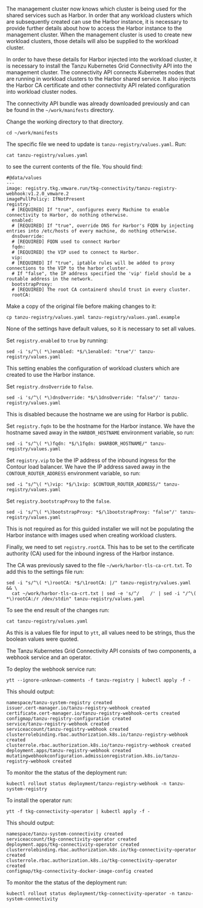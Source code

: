 The management cluster now knows which cluster is being used for the shared services such as Harbor. In order that any workload clusters which are subsequently created can use the Harbor instance, it is necessary to provide further details about how to access the Harbor instance to the management cluster. When the management cluster is used to create new workload clusters, those details will also be supplied to the workload cluster.

In order to have these details for Harbor injected into the workload cluster, it is necessary to install the Tanzu Kubernetes Grid Connectivity API into the management cluster. The connectivity API connects Kubernetes nodes that are running in workload clusters to the Harbor shared service. It also injects the Harbor CA certificate and other connectivity API related configuration into workload cluster nodes.

The connectivity API bundle was already downloaded previously and can be found in the ``~/work/manifests`` directory.

Change the working directory to that directory.

```execute-1
cd ~/work/manifests
```

The specific file we need to update is ``tanzu-registry/values.yaml``. Run:

```execute-1
cat tanzu-registry/values.yaml
```

to see the current contents of the file. You should find:

```
#@data/values
---
image: registry.tkg.vmware.run/tkg-connectivity/tanzu-registry-webhook:v1.2.0_vmware.2
imagePullPolicy: IfNotPresent
registry:
  # [REQUIRED] If "true", configures every Machine to enable connectivity to Harbor, do nothing otherwise.
  enabled:
  # [REQUIRED] If "true", override DNS for Harbor's FQDN by injecting entries into /etc/hosts of every machine, do nothing otherwise.
  dnsOverride:
  # [REQUIRED] FQDN used to connect Harbor
  fqdn:
  # [REQUIRED] the VIP used to connect to Harbor.
  vip:
  # [REQUIRED] If "true", iptable rules will be added to proxy connections to the VIP to the harbor cluster.
  # If "false", the IP address specified the 'vip' field should be a routable address in the network.
  bootstrapProxy:
  # [REQUIRED] The root CA containerd should trust in every cluster.
  rootCA:
```

Make a copy of the original file before making changes to it:

```execute-1
cp tanzu-registry/values.yaml tanzu-registry/values.yaml.example
```

None of the settings have default values, so it is necessary to set all values.

Set ``registry.enabled`` to ``true`` by running:

```execute-1
sed -i 's/^\( *\)enabled: *$/\1enabled: "true"/' tanzu-registry/values.yaml
```

This setting enables the configuration of workload clusters which are created to use the Harbor instance.

Set ``registry.dnsOverride`` to ``false``.

```execute-1
sed -i 's/^\( *\)dnsOverride: *$/\1dnsOverride: "false"/' tanzu-registry/values.yaml
```

This is disabled because the hostname we are using for Harbor is public. 

Set ``registry.fqdn`` to be the hostname for the Harbor instance. We have the hostname saved away in the ``HARBOR_HOSTNAME`` environment variable, so run:

```execute-1
sed -i "s/^\( *\)fqdn: *$/\1fqdn: $HARBOR_HOSTNAME/" tanzu-registry/values.yaml
```

Set ``registry.vip`` to be the IP address of the inbound ingress for the Contour load balancer. We have the IP address saved away in the ``CONTOUR_ROUTER_ADDRESS`` environment variable, so run:

```execute-1
sed -i "s/^\( *\)vip: *$/\1vip: $CONTOUR_ROUTER_ADDRESS/" tanzu-registry/values.yaml
```

Set ``registry.bootstrapProxy`` to the ``false``.

```execute-1
sed -i 's/^\( *\)bootstrapProxy: *$/\1bootstrapProxy: "false"/' tanzu-registry/values.yaml
```

This is not required as for this guided installer we will not be populating the Harbor instance with images used when creating workload clusters.

Finally, we need to set ``registry.rootCA``. This has to be set to the certificate authority (CA) used for the inbound ingress of the Harbor instance.

The CA was previously saved to the file ``~/work/harbor-tls-ca-crt.txt``. To add this to the settings file run:

```execute-1
sed -i "s/^\( *\)rootCA: *$/\1rootCA: |/" tanzu-registry/values.yaml && \
  cat ~/work/harbor-tls-ca-crt.txt | sed -e 's/^/    /' | sed -i "/^\( *\)rootCA:/r /dev/stdin" tanzu-registry/values.yaml
```

To see the end result of the changes run:

```execute-1
cat tanzu-registry/values.yaml
```

As this is a values file for input to ``ytt``, all values need to be strings, thus the boolean values were quoted.

The Tanzu Kubernetes Grid Connectivity API consists of two components, a webhook service and an operator.

To deploy the webhook service run:

```execute-1
ytt --ignore-unknown-comments -f tanzu-registry | kubectl apply -f - 
```

This should output:

```
namespace/tanzu-system-registry created
issuer.cert-manager.io/tanzu-registry-webhook created
certificate.cert-manager.io/tanzu-registry-webhook-certs created
configmap/tanzu-registry-configuration created
service/tanzu-registry-webhook created
serviceaccount/tanzu-registry-webhook created
clusterrolebinding.rbac.authorization.k8s.io/tanzu-registry-webhook created
clusterrole.rbac.authorization.k8s.io/tanzu-registry-webhook created
deployment.apps/tanzu-registry-webhook created
mutatingwebhookconfiguration.admissionregistration.k8s.io/tanzu-registry-webhook created
```

To monitor the the status of the deployment run:

```execute-1
kubectl rollout status deployment/tanzu-registry-webhook -n tanzu-system-registry
```

To install the operator run:

```execute-1
ytt -f tkg-connectivity-operator | kubectl apply -f -
```

This should output:

```
namespace/tanzu-system-connectivity created
serviceaccount/tkg-connectivity-operator created
deployment.apps/tkg-connectivity-operator created
clusterrolebinding.rbac.authorization.k8s.io/tkg-connectivity-operator created
clusterrole.rbac.authorization.k8s.io/tkg-connectivity-operator created
configmap/tkg-connectivity-docker-image-config created
```

To monitor the the status of the deployment run:

```execute-1
kubectl rollout status deployment/tkg-connectivity-operator -n tanzu-system-connectivity
```
